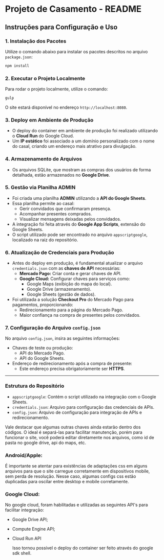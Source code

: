 # Projeto de Casamento - README

## Instruções para Configuração e Uso

### 1. Instalação dos Pacotes
Utilize o comando abaixo para instalar os pacotes descritos no arquivo `package.json`:
```bash
npm install
```
### 2. Executar o Projeto Localmente
Para rodar o projeto localmente, utilize o comando:
```bash
gulp
```
O site estará disponível no endereço `http://localhost:8080`.

### 3. Deploy em Ambiente de Produção
- O deploy do container em ambiente de produção foi realizado utilizando o **Cloud Run** do Google Cloud.
- Um **IP estático** foi associado a um domínio personalizado com o nome do casal, criando um endereço mais atrativo para divulgação.

### 4. Armazenamento de Arquivos
- Os arquivos SQLite, que mostram as compras dos usuários de forma detalhada, estão armazenados no **Google Drive**.

### 5. Gestão via Planilha ADMIN
- Foi criada uma planilha **ADMIN** utilizando a **API do Google Sheets**.
- Essa planilha permite ao casal:
  - Gerir convidados que confirmaram presença.
  - Acompanhar presentes comprados.
  - Visualizar mensagens deixadas pelos convidados.
- A integração foi feita através do **Google App Scripts**, extensão do Google Sheets.
- O script utilizado pode ser encontrado no arquivo `appscriptgoogle`, localizado na raiz do repositório.

### 6. Atualização de Credenciais para Produção
- Antes do deploy em produção, é fundamental atualizar o arquivo `credentials.json` com as **chaves de API** necessárias:
  - **Mercado Pago:** Criar conta e gerar chaves de API.
  - **Google Cloud:** Configurar chaves para serviços como:
    - Google Maps (exibição do mapa do local).
    - Google Drive (armazenamento).
    - Google Sheets (gestão de dados).
- Foi utilizada a solução **Checkout Pro** do Mercado Pago para pagamentos, proporcionando:
  - Redirecionamento para a página do Mercado Pago.
  - Maior confiança na compra de presentes pelos convidados.

### 7. Configuração do Arquivo `config.json`
No arquivo `config.json`, insira as seguintes informações:
- Chaves de teste ou produção:
  - API do Mercado Pago.
  - API do Google Sheets.
- Endereço de redirecionamento após a compra de presente:
  - Este endereço precisa obrigatoriamente ser **HTTPS**.

---

### Estrutura do Repositório
- `appscriptgoogle`: Contém o script utilizado na integração com o Google Sheets.
- `credentials.json`: Arquivo para configuração das credenciais de APIs.
- `config.json`: Arquivo de configuração para integração de APIs e redirecionamento.

Vale destacar que algumas outras chaves ainda estarão dentro dos códigos. O ideal é separá-las para facilitar manutenção, porém para funcionar o site, você poderá editar diretamente nos arquivos, como id de pasta no google drive, api do maps, etc.

### Android/Apple:
É importante se atentar para existências de adaptações css em alguns arquivos para que o site carregue corretamente em dispositivos mobile, sem perda de resolução. Nesse caso, algumas configs css estão duplicadas para oscilar entre desktop e mobile corretamente. 

### Google Cloud:
No google cloud, foram habilitadas e utilizadas as seguintes API's para facilitar integração:
- Google Drive API;
- Compute Engine API;
- Cloud Run API

  Isso tornou possível o deploy do container ser feito através do google sdk shell.
```
